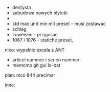 - dentysta
- zabudowa nowych plyteki
- 
- std max und min mit preset - musi zostawac
- schlag
- zuweisen - przypisac 
- 1087 i 1076 - statiche preset, 

nico:  wypelnic excela z ANT
- articel nummer i  serien nummer
- memcmp
git gui
lo-bat

plan:
nico
844
precimar


inne:
